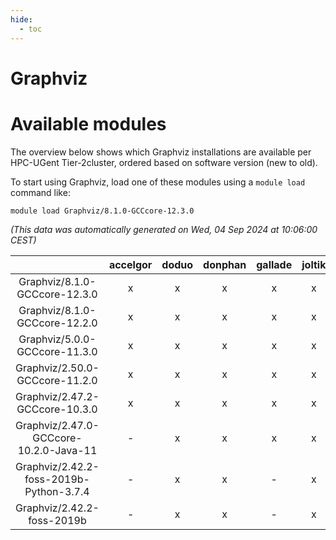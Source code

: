 ```yaml
---
hide:
  - toc
---
```


Graphviz
========

# Available modules


The overview below shows which Graphviz installations are available per HPC-UGent Tier-2cluster, ordered based on software version (new to old).

To start using Graphviz, load one of these modules using a `module load` command like:

```shell
module load Graphviz/8.1.0-GCCcore-12.3.0
```

*(This data was automatically generated on Wed, 04 Sep 2024 at 10:06:00 CEST)*  

| |accelgor|doduo|donphan|gallade|joltik|shinx|skitty|
| :---: | :---: | :---: | :---: | :---: | :---: | :---: | :---: |
|Graphviz/8.1.0-GCCcore-12.3.0|x|x|x|x|x|x|x|
|Graphviz/8.1.0-GCCcore-12.2.0|x|x|x|x|x|x|x|
|Graphviz/5.0.0-GCCcore-11.3.0|x|x|x|x|x|-|x|
|Graphviz/2.50.0-GCCcore-11.2.0|x|x|x|x|x|-|x|
|Graphviz/2.47.2-GCCcore-10.3.0|x|x|x|x|x|-|x|
|Graphviz/2.47.0-GCCcore-10.2.0-Java-11|-|x|x|x|x|-|x|
|Graphviz/2.42.2-foss-2019b-Python-3.7.4|-|x|x|-|x|-|x|
|Graphviz/2.42.2-foss-2019b|-|x|x|-|x|-|x|
